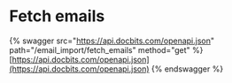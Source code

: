 # Fetch emails

{% swagger src="https://api.docbits.com/openapi.json" path="/email_import/fetch_emails" method="get" %}
[https://api.docbits.com/openapi.json](https://api.docbits.com/openapi.json)
{% endswagger %}
